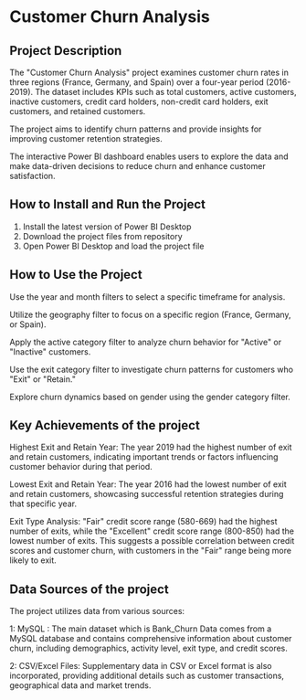 # Customer Churn Analysis

## Project Description

The "Customer Churn Analysis" project examines customer churn rates in three regions (France, Germany, and Spain) over a four-year period (2016-2019).
The dataset includes KPIs such as total customers, active customers, inactive customers, credit card holders, non-credit card holders, exit customers, and retained customers.

The project aims to identify churn patterns and provide insights for improving customer retention strategies. 

The interactive Power BI dashboard enables users to explore the data and make data-driven decisions to reduce churn and enhance customer satisfaction.

## How to Install and Run the Project

1.	Install the latest version of Power BI Desktop
2.	Download the project files from repository
3.	Open Power BI Desktop and load the project file

## How to Use the Project
Use the year and month filters to select a specific timeframe for analysis.

Utilize the geography filter to focus on a specific region (France, Germany, or Spain).

Apply the active category filter to analyze churn behavior for "Active" or "Inactive" customers.

Use the exit category filter to investigate churn patterns for customers who "Exit" or "Retain."

Explore churn dynamics based on gender using the gender category filter.

## Key Achievements of the project

Highest Exit and Retain Year: The year 2019 had the highest number of exit and retain customers,
indicating important trends or factors influencing customer behavior during that period.

Lowest Exit and Retain Year: The year 2016 had the lowest number of exit and retain customers, showcasing successful retention strategies during that specific year.

Exit Type Analysis: "Fair" credit score range (580-669) had the highest number of exits, while the "Excellent" credit score range (800-850) had the lowest number of exits. 
This suggests a possible correlation between credit scores and customer churn, with customers in the "Fair" range being more likely to exit.

## Data Sources of the project

The project utilizes data from various sources:

1: MySQL : The main dataset which is Bank_Churn Data comes from a MySQL database and contains comprehensive information about customer churn, 
including demographics, activity level, exit type, and credit scores.

2: CSV/Excel Files: Supplementary data in CSV or Excel format is also incorporated, providing additional details such as customer transactions, geographical data
and market trends.




